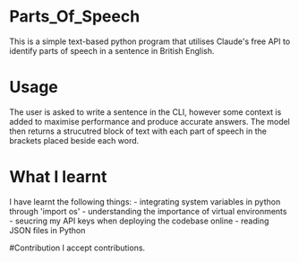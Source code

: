 # Parts_Of_Speech

This is a simple text-based python program that utilises Claude's free API to identify parts of speech in a sentence in British English. 

# Usage

The user is asked to write a sentence in the CLI, however some context is added to maximise performance and produce accurate answers. The model then returns a strucutred block of text with each part of speech in the brackets placed beside each word.

# What I learnt
I have learnt the following things:
	- integrating system variables in python through 'import os'
	- understanding the importance of virtual environments
	- seucring my API keys when deploying the codebase online
	- reading JSON files in Python
 

#Contribution
I accept contributions. 
